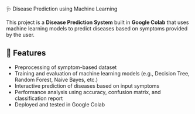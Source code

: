  🩺 Disease Prediction using Machine Learning

This project is a **Disease Prediction System** built in **Google Colab** that uses machine learning models to predict diseases based on symptoms provided by the user.  

## 📌 Features
- Preprocessing of symptom-based dataset  
- Training and evaluation of machine learning models (e.g., Decision Tree, Random Forest, Naive Bayes, etc.)  
- Interactive prediction of diseases based on input symptoms  
- Performance analysis using accuracy, confusion matrix, and classification report  
- Deployed and tested in Google Colab  
